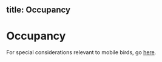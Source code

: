 title: Occupancy
---
# Occupancy

For special considerations relevant to mobile birds, go [here](/best-practices/special-considerations/birds-general/_index.md/#occupancy). 
